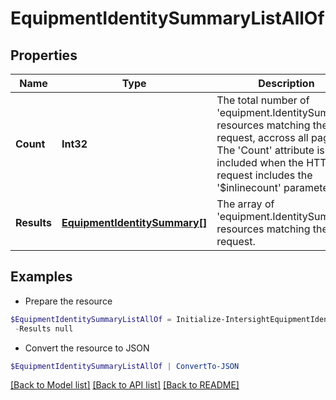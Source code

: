 # EquipmentIdentitySummaryListAllOf
## Properties

Name | Type | Description | Notes
------------ | ------------- | ------------- | -------------
**Count** | **Int32** | The total number of &#39;equipment.IdentitySummary&#39; resources matching the request, accross all pages. The &#39;Count&#39; attribute is included when the HTTP GET request includes the &#39;$inlinecount&#39; parameter. | [optional] 
**Results** | [**EquipmentIdentitySummary[]**](EquipmentIdentitySummary.md) | The array of &#39;equipment.IdentitySummary&#39; resources matching the request. | [optional] 

## Examples

- Prepare the resource
```powershell
$EquipmentIdentitySummaryListAllOf = Initialize-IntersightEquipmentIdentitySummaryListAllOf  -Count null `
 -Results null
```

- Convert the resource to JSON
```powershell
$EquipmentIdentitySummaryListAllOf | ConvertTo-JSON
```

[[Back to Model list]](../README.md#documentation-for-models) [[Back to API list]](../README.md#documentation-for-api-endpoints) [[Back to README]](../README.md)

